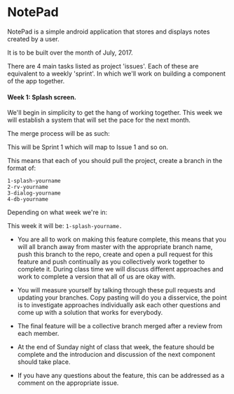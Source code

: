 # NotePad

NotePad is a simple android application that stores and displays notes created by a user.

It is to be built over the month of July, 2017. 

There are 4 main tasks listed as project 'issues'. Each of these are equivalent to a weekly 'sprint'. In which we'll work on building a component of the app together.

#### Week 1: Splash screen. 

We'll begin in simplicity to get the hang of working together. This week we will establish a system that will set the pace for the next month. 

The merge process will be as such: 

  This will be Sprint 1 which will map to Issue 1 and so on. 

  This means that each of you should pull the project, create a branch in the format of: 

    1-splash-yourname
    2-rv-yourname
    3-dialog-yourname
    4-db-yourname

  Depending on what week we're in:

This week it will be: `1-splash-yourname.`

* You are all to work on making this feature complete, this means that you will all branch away from master with the appropriate branch name, push this branch to the repo, create and open a pull request for this feature and push continually as you collectively work together to complete it. During class time we will discuss different approaches and work to complete a version that all of us are okay with.   

* You will measure yourself by talking through these pull requests and updating your branches. Copy pasting will do you a disservice, the point is to investigate approaches individually ask each other questions and come up with a solution that works for everybody.

* The final feature will be a collective branch merged after a review from each member.

* At the end of Sunday night of class that week, the feature should be complete and the introducion and discussion of the next component should take place.

* If you have any questions about the feature, this can be addressed as a comment on the appropriate issue. 
